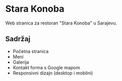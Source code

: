 # Stara Konoba

Web stranica za restoran "Stara Konoba" u Sarajevu.

## Sadržaj

- Početna stranica
- Meni
- Galerija
- Kontakt forma s Google mapom
- Responsivni dizajn (desktop i mobilni)
